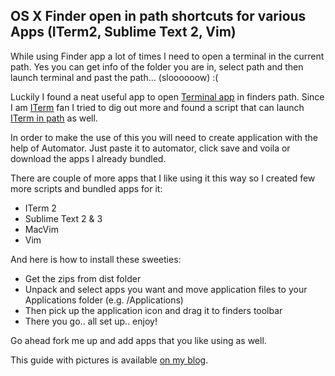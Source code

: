 OS X Finder open in path shortcuts for various Apps (ITerm2, Sublime Text 2, Vim)
-------

While using Finder app a lot of times I need to open a terminal in the current path. Yes you can get info of the folder you are in, select path and then launch terminal and past the path... (sloooooow) :(

Luckily I found a neat useful app to open [Terminal app] in finders path. Since I am [ITerm] fan I tried to dig out more and found a script that can launch [ITerm in path] as well.

In order to make the use of this you will need to create application with the help of Automator. Just paste it to automator, click save and voila or download the apps I already bundled.

There are couple of more apps that I like using it this way so I created few more scripts and bundled apps for it:

* ITerm 2
* Sublime Text 2 & 3
* MacVim
* Vim

And here is how to install these sweeties:

* Get the zips from dist folder
* Unpack and select apps you want and move application files to your Applications folder (e.g. /Applications)
* Then pick up the application icon and drag it to finders toolbar
* There you go.. all set up.. enjoy!

Go ahead fork me up and add apps that you like using as well.

This guide with pictures is available [on my blog].

 [Terminal app]: http://code.google.com/p/cdto/
 [ITerm]:http://www.iterm2.com/
 [ITerm in path]:https://gist.github.com/905546
 [on my blog]:http://miloszikic.com/finder/osx/mac/2012/03/03/os-x-finder-open-in-path-shortcuts-for/

